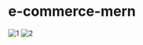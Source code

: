 # e-commerce-mern
![1](https://github.com/hmfaaiz/e-commerce-mern/assets/126394589/c3dffc7a-ee24-49ab-aaae-3904874cf192)
![2](https://github.com/hmfaaiz/e-commerce-mern/assets/126394589/558700d2-5d6f-4fd2-9390-350f5d58ecf4)
